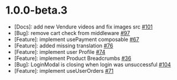 # 1.0.0-beta.3

* [Docs]: add new Vendure videos and fix images src [#101](https://github.com/vuestorefront/vendure/issues/101)
* [Bug]: remove cart check from middleware [#97](https://github.com/vuestorefront/vendure/issues/97)
* [Feature]: implement usePayment composable [#67](https://github.com/vuestorefront/vendure/issues/67)
* [Feature]: added missing translation [#76](https://github.com/vuestorefront/vendure/issues/76)
* [Feature]: implement user Profile [#74](https://github.com/vuestorefront/vendure/issues/74)
* [Feature]: implement Product Breadcrumbs [#36](https://github.com/vuestorefront/vendure/issues/36)
* [Bug]: LoginModal is closing when login was unsuccessful [#104](https://github.com/vuestorefront/vendure/issues/104)
* [Feature]: implement useUserOrders [#71](https://github.com/vuestorefront/vendure/issues/71)

